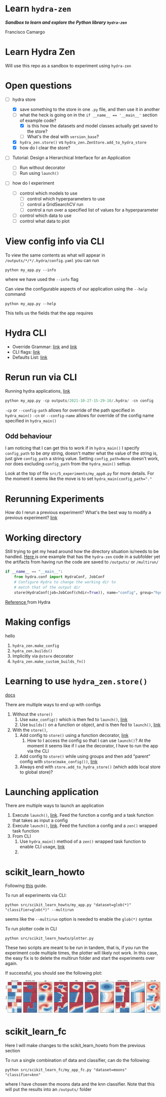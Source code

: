 Learn `hydra-zen`
======

***Sandbox to learn and explore the Python library `hydra-zen`***

Francisco Camargo

# Learn Hydra Zen

Will use this repo as a sandbox to experiment using `hydra-zen`

# Open questions

* [ ] hydra store

  * [X] save something to the store in one `.py` file, and then use it in another
  * [ ] what the heck is going on in the `if __name__ == '__main__'` section of example code?
    * [X] is this how the datasets and model classes actually get saved to the store?
    * [ ] What's the deal with `version_base`?
  * [X] `hydra_zen.store()` vs `hydra_zen.ZenStore.add_to_hydra_store`
  * [X] how do I clear the store?
* [ ] Tutorial: Design a Hierarchical Interface for an Application

  * [ ] Run without decorator
  * [ ] Run using `launch()`
* [ ] how do I experiment

  * [ ] control which models to use
    * [ ] control which hyperparameters to use
    * [ ] control a GridSearchCV run
    * [ ] control a run over a specified list of values for a hyperparameter
  * [ ] control which data to use
  * [ ] control what data to plot

# View config info via CLI

To view the same contents as what will appear in `/outputs/*/*/.hydra/config.yaml` you can run

```shell
python my_app.py --info
```

where we have used the `--info` flag

Can view the configurable aspects of our application using the `--help` command

```shell
python my_app.py --help
```

This tells us the fields that the app requires

# Hydra CLI

* Override Grammar: [link]([https://hydra.cc/docs/advanced/override_grammar/basic/](https://hydra.cc/docs/advanced/override_grammar/basic/)) and [link]([https://hydra.cc/docs/advanced/override_grammar/extended/](https://hydra.cc/docs/advanced/override_grammar/extended/))
* CLI flags: [link]([https://hydra.cc/docs/advanced/hydra-command-line-flags/](https://hydra.cc/docs/advanced/hydra-command-line-flags/))
* Defaults List: [link]([https://hydra.cc/docs/advanced/defaults_list/](https://hydra.cc/docs/advanced/defaults_list/))

# Rerun run via CLI

Running hydra applications, [link](https://hydra.cc/docs/advanced/hydra-command-line-flags/)

```Python
python my_app.py -cp outputs/2021-10-27-15-29-10/.hydra/ -cn config
```

`-cp` or `--config-path` allows for override of the path specified in `hydra_main()`
`-cn` or `--config-name` allows for override of the config name specified in `hydra_main()`

## Odd behaviour

I am noticing that I can get this to work if in `hydra_main()` I specify `config_path` to be _any_ string, doesn't matter what the value of the string is, just give `config_path` a string value. Setting `config_path=None` doesn't work, nor does excluding `config_path` from the `hydra_main()` settup.

Look at the top of file `src/5_experiments/my_app0.py` for more details. For the moment it seems like the move is to set `hydra_main(config_path="."`

# Rerunning Experiments

How do I rerun a previous experiment? What's the best way to modify a previous experiment? [link](https://mit-ll-responsible-ai.github.io/hydra-zen/how_to/configuring_experiments.html)

# Working directory

Still trying to get my head around how the directory situation is/needs to be handled. [Here ](https://mit-ll-responsible-ai.github.io/hydra-zen/how_to/using_scikit_learn.html#id1)is one example that has the `hydra-zen` code in a subfolder yet the artifacts from having run the code are saved to `/outputs/` or `/multirun/`

```python
if __name__ == "__main__":  
    from hydra.conf import HydraConf, JobConf
    # Configure Hydra to change the working dir to
    # match that of the output dir
    store(HydraConf(job=JobConf(chdir=True)), name="config", group="hydra")
```

[Reference ](https://hydra.cc/docs/upgrades/1.1_to_1.2/changes_to_job_working_dir/)from Hydra

# Making configs

hello

1. `hydra_zen.make_config`
2. `hydra_zen.builds()`
3. Implicitly via `@store` decorator
4. `hydra_zen.make_custom_builds_fn()`

# Learning to use `hydra_zen.store()`

[docs](https://mit-ll-responsible-ai.github.io/hydra-zen/generated/hydra_zen.ZenStore.html)

There are multiple ways to end up with configs

1. Without the `store()`
   1. Use `make_config()` which is then fed to `launch()`, [link](https://mit-ll-responsible-ai.github.io/hydra-zen/tutorials/basic_app.html)
   2. Use `builds()` on a function or object, and is then fed to `launch()`, [link](https://mit-ll-responsible-ai.github.io/hydra-zen/tutorials/basic_app.html)
2. With the `store()`,
   1. Add config to `store()` using a function decorator, [link](https://mit-ll-responsible-ai.github.io/hydra-zen/tutorials/add_cli.html)
      1. How to I access the config so that I can use `launch()`? At the moment it seems like if I use the decorator, I have to run the app via the CLI
   2. Add config to `store()` while using groups and then add "parent" config with `store(make_config())`, [link](https://mit-ll-responsible-ai.github.io/hydra-zen/how_to/using_scikit_learn.html)
   3. Always end with `store.add_to_hydra_store()` (which adds local store to global store)?

# Launching application

There are multiple ways to launch an application

1. Execute `launch()`, [link](https://mit-ll-responsible-ai.github.io/hydra-zen/tutorials/basic_app.html). Feed the function a config and a task function that takes as input a config
2. Execute `launch()`, [link](https://mit-ll-responsible-ai.github.io/hydra-zen/tutorials/basic_app.html). Feed the function a config and a `zen()` wrapped task function
3. From CLI
   1. Use `hydra_main()` method of a `zen()` wrapped task function to enable CLI usage, [link](https://mit-ll-responsible-ai.github.io/hydra-zen/tutorials/add_cli.html)
   2. 

# scikit_learn_howto

Following [this](https://mit-ll-responsible-ai.github.io/hydra-zen/how_to/using_scikit_learn.html) guide.

To run all experiments via CLI:

```shell
python src/scikit_learn_howto/my_app.py "dataset=glob(*)" "classifier=glob(*)" --multirun
```

seems like the `--multirun` option is needed to enable the `glob(*)` syntax

To run plotter code in CLI

```shell
python src/scikit_learn_howto/plotter.py
```

These two scripts are meant to be run in tandem, that is, if you run the experiment code multiple times, the plotter will likely not work. In this case, the easy fix is to delete the multirun folder and start the experiments over again.

If successful, you should see the following plot:

![1675139723253](image/README/1675139723253.png)

# scikit_learn_fc

Here I will make changes to the scikit_learn_howto from the previous section

To run a single combination of data and classifier, can do the following:

```shell
python src/scikit_learn_fc/my_app_fc.py "dataset=moons" "classifier=knn"
```

where I have chosen the moons data and the knn classifier. Note that this will put the results into an `/outputs/` folder
